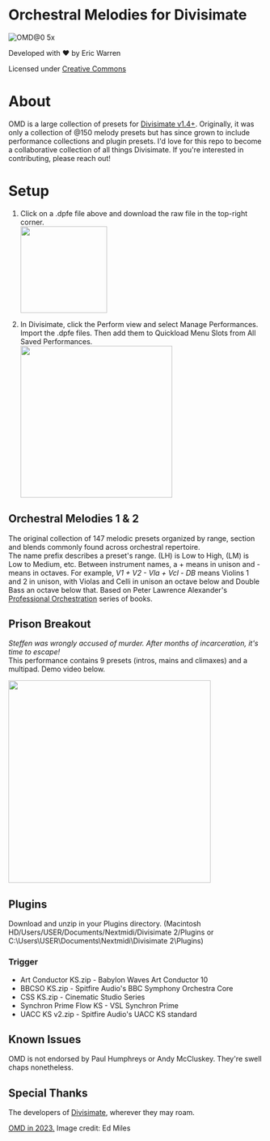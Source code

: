 # Orchestral Melodies for Divisimate
![OMD@0 5x](https://github.com/eakwarren/OMD/assets/1768096/d825e519-f9cc-431d-a2de-d6e7ad21bed7)



Developed with ❤️ by Eric Warren

Licensed under [Creative Commons](https://creativecommons.org/licenses/by-nc-sa/4.0/)

# About
OMD is a large collection of presets for [Divisimate v1.4+](https://www.divisimate.com). Originally, it was only a collection of @150 melody presets but has since grown to include performance collections and plugin presets. I'd love for this repo to become a collaborative collection of all things Divisimate. If you're interested in contributing, please reach out!



# Setup
1. Click on a .dpfe file above and download the raw file in the top-right corner.  
   <img width="171" src="https://github.com/user-attachments/assets/84a631a8-af67-4092-bef4-e8cf76fe2574" />

2. In Divisimate, click the Perform view and select Manage Performances. Import the .dpfe files.
   Then add them to Quickload Menu Slots from All Saved Performances.  
   <img width="300" src="https://github.com/user-attachments/assets/5e754801-8aa2-472f-8a9e-b2fc0f4f3b68" />



## Orchestral Melodies 1 & 2
The original collection of 147 melodic presets organized by range, section and blends commonly found across orchestral repertoire.  
The name prefix describes a preset's range. (LH) is Low to High, (LM) is Low to Medium, etc. Between instrument names, a + means in unison and - means in octaves. For example, _V1 + V2 - Vla + Vcl - DB_ means Violins 1 and 2 in unison, with Violas and Celli in unison an octave below and Double Bass an octave below that. Based on Peter Lawrence Alexander's [Professional Orchestration](https://www.alexanderpublishing.com/Departments/Orchestration/Professional-Orchestration-PDF-eBooks.aspx) series of books.

## Prison Breakout
_Steffen was wrongly accused of murder. After months of incarceration, it's time to escape!_  
This performance contains 9 presets (intros, mains and climaxes) and a multipad. Demo video below.



[<img src="https://img.youtube.com/vi/1Dqgbpsj4q0/maxresdefault.jpg" width="400"/>](https://www.youtube.com/watch?v=1Dqgbpsj4q0)



## Plugins
Download and unzip in your Plugins directory. (Macintosh HD/Users/USER/Documents/Nextmidi/Divisimate 2/Plugins or C:\Users\USER\Documents\Nextmidi\Divisimate 2\Plugins)
### Trigger
* Art Conductor KS.zip - Babylon Waves Art Conductor 10
* BBCSO KS.zip - Spitfire Audio's BBC Symphony Orchestra Core
* CSS KS.zip - Cinematic Studio Series
* Synchron Prime Flow KS - VSL Synchron Prime
* UACC KS v2.zip - Spitfire Audio's UACC KS standard



## Known Issues
OMD is not endorsed by Paul Humphreys or Andy McCluskey. They're swell chaps nonetheless.



## Special Thanks
The developers of [Divisimate](https://www.divisimate.com), wherever they may roam.

[OMD in 2023.](https://www.nme.com/en_au/news/music/omd-announce-new-album-and-share-single-bauhaus-staircase-listen-preorder-3488277) Image credit: Ed Miles
